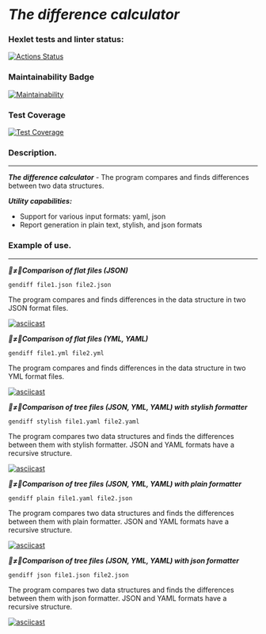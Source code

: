 # ***The difference calculator***
### Hexlet tests and linter status:
[![Actions Status](https://github.com/Xequrt/python-project-50/actions/workflows/hexlet-check.yml/badge.svg)](https://github.com/Xequrt/python-project-50/actions)
### Maintainability Badge
[![Maintainability](https://api.codeclimate.com/v1/badges/039f234fb1e411827caa/maintainability)](https://codeclimate.com/github/Xequrt/python-project-50/maintainability)
### Test Coverage
[![Test Coverage](https://api.codeclimate.com/v1/badges/039f234fb1e411827caa/test_coverage)](https://codeclimate.com/github/Xequrt/python-project-50/test_coverage)

### Description.
___
***The difference calculator*** - The program compares and finds 
differences between two data structures.

***Utility capabilities:***
+ Support for various input formats: yaml, json
+ Report generation in plain text, stylish, and json formats

### Example of use.
___
***🐫≠🐪Comparison of flat files (JSON)***

`gendiff file1.json file2.json`

The program compares and finds differences in the data structure in two JSON format files.

[![asciicast](https://asciinema.org/a/662259.svg)](https://asciinema.org/a/662259)

***🐫≠🐪Comparison of flat files (YML, YAML)***

`gendiff file1.yml file2.yml`

The program compares and finds differences in the data structure in two YML format files.

[![asciicast](https://asciinema.org/a/662584.svg)](https://asciinema.org/a/662584)

***🐫≠🐪Comparison of tree files (JSON, YML, YAML) with stylish formatter***

`gendiff stylish file1.yaml file2.yaml`

The program compares two data structures and finds the differences between them with stylish formatter. JSON and YAML formats have a recursive structure. 

[![asciicast](https://asciinema.org/a/667774.svg)](https://asciinema.org/a/667774)

***🐫≠🐪Comparison of tree files (JSON, YML, YAML) with plain formatter***

`gendiff plain file1.yaml file2.json`

The program compares two data structures and finds the differences between them with plain formatter. JSON and YAML formats have a recursive structure.

[![asciicast](https://asciinema.org/a/669037.svg)](https://asciinema.org/a/669037)

***🐫≠🐪Comparison of tree files (JSON, YML, YAML) with json formatter***

`gendiff json file1.json file2.json`

The program compares two data structures and finds the differences between them with json formatter. JSON and YAML formats have a recursive structure.

[![asciicast](https://asciinema.org/a/669052.svg)](https://asciinema.org/a/669052)
